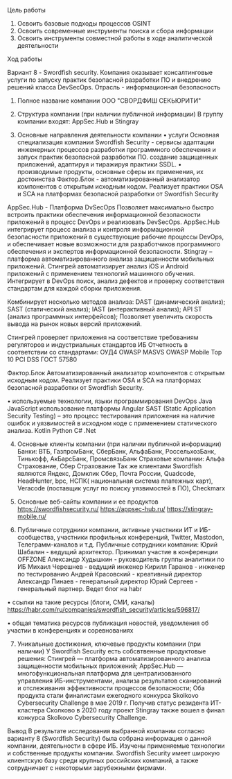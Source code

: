 Цель работы
1. Освоить базовые подходы процессов OSINT
2. Освоить современные инструменты поиска и сбора информации
3. Освоить инструменты совместной работы в ходе аналитической деятельности

Ход работы

Вариант 8 - Swordfish security. 
Компания оказывает консалтинговые услуги по запуску практик безопасной разработки ПО и внедрению решений класса DevSecOps. Отрасль - информационная безопасность

1. Полное название компании 
ООО "СВОРДФИШ СЕКЬЮРИТИ"

2. Структура компании (при наличии публичной информации) 
В группу компании входят: AppSec.Hub и Stingray

3. Основные направления деятельности компании 
• услуги
Основная специализация компании Swordfish Security - сервисы адаптации инженерных процессов разработки программного обеспечения и запуск практик безопасной разработки ПО.
создание защищенных приложений, адаптируя и тиражируя практики SSDL.
• производимые продукты, основные сферы их применения, их достоинства 
Фактор.Блок - автоматизированный анализатор компонентов с открытым исходным кодом. Реализует практики OSA и SCA на платформах безопасной разработки от Swordfish Security

AppSec.Hub - Платформа DvSecOps 
Позволяет максимально быстро встроить практики обеспечения информационной безопасности приложений в процесс DevOps и реализовать DevSecOps. AppSec.Hub интегрирует процесс анализа и контроля информационной безопасности приложений в существующие рабочие процессы DevOps, и обеспечивает новые возможности для разработчиков программного обеспечения и экспертов информационной безопасности.
Stingray – платформа автоматизированного анализа защищенности мобильных приложений.
Стингрей автоматизирует анализ iOS и Android приложений​ с применением технологий машинного обучения. Интегрирует в DevOps поиск, анализ дефектов и проверку соответствия стандартам для каждой сборки приложения.​​


Комбинирует несколько методов анализа:
DAST (динамический анализ);
SAST (статический анализ);
IAST (интерактивный анализ);
API ST (анализ программных интерфейсов);
Позволяет увеличить скорость вывода на рынок новых версий приложений.


Стингрей проверяет приложения на соответствие требованиям регуляторов и индустриальных стандартов ИБ
Отчетность в соответствии со стандартами:
ОУД4
OWASP MASVS
OWASP Mobile Top 10
PCI DSS
ГОСТ 57580


Фактор.Блок
Автоматизированный анализатор компонентов с открытым исходным кодом. Реализует практики OSA и SCA на платформах безопасной разработки от Swordfish Security.


• используемые технологии, языки программирования
DevOps
Java
JavaScript
использование платформы Angular
SAST (Static Application Security Testing) – это процесс тестирования приложения на наличие ошибок и уязвимостей в исходном коде с применением статического анализа.
Kotlin
Python
C#
.Net

4. Основные клиенты компании (при наличии публичной информации) 
Банки:
ВТБ, ГазпромБанк, СберБанк, АльфаБанк, РоссельхозБанк, Тинькофф, АкБарсБанк, ПромсвязьБанк
Страховые компании:
Альфа Страхование, Сбер Страхование
Так же клиентами Swordfish являются Яндекс, Домклик Сбер, Почта России, Quadcode, HeadHunter, bpc, НСПК( национальная система платежных карт), Veracode (поставщик услуг по поиску уязвимостей в ПО), Checkmarx

5. Основные веб-сайты компании и ее продуктов 
https://swordfishsecurity.ru/
https://appsec-hub.ru/
https://stingray-mobile.ru/

6. Публичные сотрудники компании, активные участники ИТ и ИБ-сообщества, участники профильных конференций, Twitter, Mastodon, Телеграмм-каналов и т.д.
Публичные сотрудники компании:
Юрий Шабалин - ведущий архитектор. Принимал участие в конференции OFFZONE
Александр Худышкин - руководитель группы аналитики по ИБ
Михаил Черешнев - ведущий инженер
Кирилл Гаранов - инженер по тестированию
Андрей Красовский - креативный директор
Александр Пинаев - генеральный директор
Юрий Сергеев - генеральный партнер. Ведет блог на habr

 • ссылки на такие ресурсы (блоги, СМИ, каналы) 
https://habr.com/ru/companies/swordfish_security/articles/596817/

• общая тематика ресурсов 
публикация  новостей, уведомления об участии в конференциях и соревнованиях

7. Уникальные достижения, ключевые продукты компании (при наличии) 
У Swordfish Security есть собсвтвенные продуктовые решения:
Стингрей — платформа автоматизированного анализа защищенности мобильных приложений;
AppSec.Hub — многофункциональная платформа для централизованного управления ИБ-инструментами, анализа результатов сканирований и отслеживания эффективности процессов безопасности;
Оба продукта стали финалистами ежегодного конкурса Skolkovo Cybersecurity Challenge в мае 2019 г. Получив статус резидента ИТ-кластера Сколково в 2020 году проект Stingray также вошел в финал конкурса Skolkovo Cybersecurity Challenge.

Вывод
В результате исследования выбранной компании согласно варианту 8 (Swordfish Security) была собрана информация о данной компании, деятельности в сфере ИБ. Изучены применяемые технологии и собственные продукты компании. Swordfish Security имеет широкую клиентскую базу среди крупных российских компаний, а также сотрудничает с некоторыми зарубежными фирмами. 
